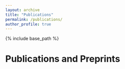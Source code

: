 ```yaml
---
layout: archive
title: "Publications"
permalink: /publications/
author_profile: true
---
```



{% include base_path %}

Publications and Preprints 
======
